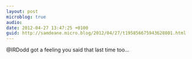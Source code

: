 ```yaml
---
layout: post
microblog: true
audio: 
date: 2012-04-27 13:47:25 +0100
guid: http://samdeane.micro.blog/2012/04/27/t195856675943628801.html
---
```

@IRDodd got a feeling you said that last time too...

